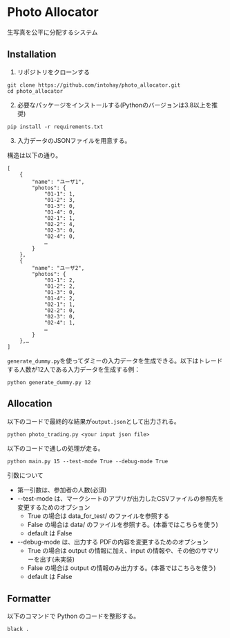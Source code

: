 # Photo Allocator

生写真を公平に分配するシステム

## Installation

1. リポジトリをクローンする
```
git clone https://github.com/intohay/photo_allocator.git
cd photo_allocator
```

2. 必要なパッケージをインストールする(Pythonのバージョンは3.8以上を推奨)
```
pip install -r requirements.txt
```

3. 入力データのJSONファイルを用意する。

構造は以下の通り。
```
[
    {
        "name": "ユーザ1",
        "photos": {
            "01-1": 1,
            "01-2": 3,
            "01-3": 0,
            "01-4": 0,
            "02-1": 1,
            "02-2": 4,
            "02-3": 0,
            "02-4": 0,
            …
        }
    },
    {
        "name": "ユーザ2",
        "photos": {
            "01-1": 2,
            "01-2": 2,
            "01-3": 0,
            "01-4": 2,
            "02-1": 1,
            "02-2": 0,
            "02-3": 0,
            "02-4": 1,
            …
        }
    },…
]
```

`generate_dummy.py`を使ってダミーの入力データを生成できる。以下はトレードする人数が12人である入力データを生成する例：

```
python generate_dummy.py 12
```

## Allocation

以下のコードで最終的な結果が`output.json`として出力される。
```
python photo_trading.py <your input json file>
```

以下のコードで通しの処理が走る。
```
python main.py 15 --test-mode True --debug-mode True
```

引数について
- 第一引数は、参加者の人数(必須)
- --test-mode は、マークシートのアプリが出力したCSVファイルの参照先を変更するためのオプション
    - True の場合は data_for_test/ のファイルを参照する
    - False の場合は data/ のファイルを参照する。(本番ではこちらを使う)
    - default は False
- --debug-mode は、出力する PDFの内容を変更するためのオプション
    - True の場合は output の情報に加え、input の情報や、その他のサマリーを出す(未実装)
    - False の場合は output の情報のみ出力する。(本番ではこちらを使う)
    - default は False


## Formatter
以下のコマンドで Python のコードを整形する。
```
black .
```




